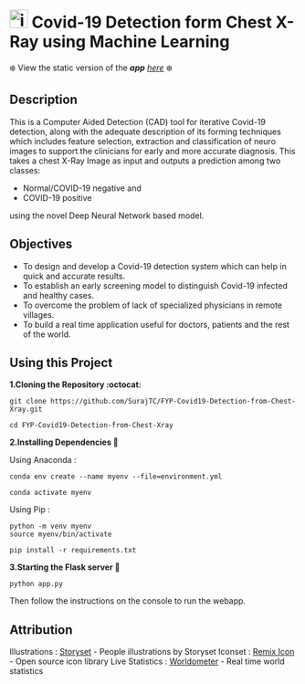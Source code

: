 # <img alingn="left" alt="icon" width="32px" src="https://img.icons8.com/cotton/64/000000/coronavirus--v3.png"/> Covid-19 Detection form Chest X-Ray using Machine Learning

:snowflake: View the static version of the _**app** [here](https://surajtc.github.io/FYP-Covid19-Detection-from-Chest-Xray/)_ :snowflake:

## Description

This is a Computer Aided Detection (CAD) tool for iterative Covid-19 detection,
along with the adequate description of its forming techniques which includes feature selection,
extraction and classification of neuro images to support the clinicians for early and more accurate
diagnosis. This takes a chest X-Ray Image as input and outputs a prediction among two classes:

* Normal/COVID-19 negative and 
* COVID-19 positive 

using the novel Deep Neural Network based model.

## Objectives

* To design and develop a Covid-19 detection system which can help in quick and accurate results.
* To establish an early screening model to distinguish Covid-19 infected and healthy cases.
* To overcome the problem of lack of specialized physicians in remote villages.
* To build a real time application useful for doctors, patients and the rest of the world.

## Using this Project

**1.Cloning the Repository :octocat:**
```
git clone https://github.com/SurajTC/FYP-Covid19-Detection-from-Chest-Xray.git
```
```
cd FYP-Covid19-Detection-from-Chest-Xray
```
**2.Installing Dependencies :wrench:**

Using Anaconda :

```
conda env create --name myenv --file=environment.yml

conda activate myenv
```

Using Pip :
```
python -m venv myenv
source myenv/bin/activate

pip install -r requirements.txt
```
**3.Starting the Flask server :large_blue_circle:**

```
python app.py
```
Then follow the instructions on the console to run the webapp.

## Attribution

Illustrations : <a href="https://storyset.com/people">Storyset</a> - People illustrations by Storyset
Iconset : <a href="https://remixicon.com">Remix Icon</a> - Open source icon library
Live Statistics : <a href="https://www.worldometers.info">Worldometer</a> - Real time world statistics

